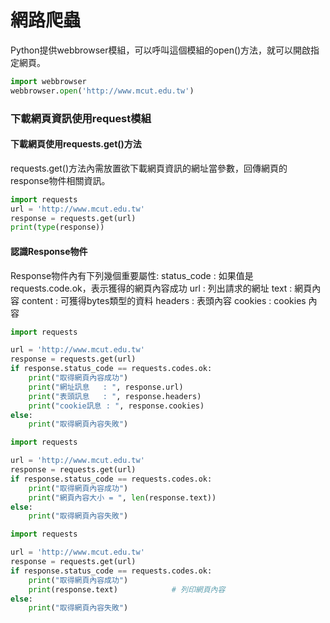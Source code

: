# 網路爬蟲
Python提供webbrowser模組，可以呼叫這個模組的open()方法，就可以開啟指定網頁。
   ```Python
   import webbrowser
   webbrowser.open('http://www.mcut.edu.tw')
   ```
### 下載網頁資訊使用request模組
#### 下載網頁使用requests.get()方法
requests.get()方法內需放置欲下載網頁資訊的網址當參數，回傳網頁的response物件相關資訊。
   ```Python
   import requests
   url = 'http://www.mcut.edu.tw'
   response = requests.get(url)
   print(type(response))
   ```
#### 認識Response物件
Response物件內有下列幾個重要屬性:
   status_code : 如果值是requests.code.ok，表示獲得的網頁內容成功
   url : 列出請求的網址
   text : 網頁內容
   content : 可獲得bytes類型的資料
   headers : 表頭內容
   cookies : cookies 內容
   ```Python
   import requests

   url = 'http://www.mcut.edu.tw'
   response = requests.get(url)
   if response.status_code == requests.codes.ok:
       print("取得網頁內容成功")
       print("網址訊息   : ", response.url)
       print("表頭訊息   : ", response.headers)
       print("cookie訊息 : ", response.cookies)
   else:
       print("取得網頁內容失敗")
   ```
   ```Python
   import requests

   url = 'http://www.mcut.edu.tw'
   response = requests.get(url)
   if response.status_code == requests.codes.ok:
       print("取得網頁內容成功")
       print("網頁內容大小 = ", len(response.text))
   else:
       print("取得網頁內容失敗")

   ```
   ```Python
   import requests

   url = 'http://www.mcut.edu.tw'
   response = requests.get(url)
   if response.status_code == requests.codes.ok:
       print("取得網頁內容成功")
       print(response.text)            # 列印網頁內容
   else:
       print("取得網頁內容失敗")
   ```
